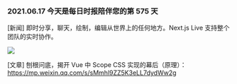 ### 2021.06.17 今天是每日时报陪伴您的第 575 天

[新闻] 即时分享，聊天，绘制，编辑从世界上的任何地方。Next.js Live 支持整个团队的实时协作。

![](https://nextjs.org/_next/image?url=%2F_next%2Fstatic%2Fimage%2Fpublic%2Fstatic%2Flive%2Fbrowser.f5aa736f88c19b45aa423f7b1c0ca58f.png&w=3840&q=75)

[文章] 刨根问底，揭开 Vue 中 Scope CSS 实现的幕后（原理）：<https://mp.weixin.qq.com/s/sMmhl9ZZ5K3eLL7dydWw2g>
